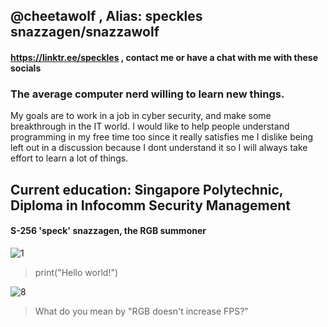 ## @cheetawolf , Alias: speckles snazzagen/snazzawolf
#### https://linktr.ee/speckles , contact me or have a chat with me with these socials

### The average computer nerd willing to learn new things. 
My goals are to work in a job in cyber security, and make some breakthrough in the IT world.
I would like to help people understand programming in my free time too since it really satisfies me
I dislike being left out in a discussion because I dont understand it so I will always take effort to learn a lot of things.

## Current education: Singapore Polytechnic, Diploma in Infocomm Security Management

#### S-256 'speck' snazzagen, the RGB summoner 
![1](https://user-images.githubusercontent.com/60218942/125155338-ac2bef00-e191-11eb-97e8-421b9aa28602.png)
> print("Hello world!")

![8](https://user-images.githubusercontent.com/60218942/125155585-99b2b500-e193-11eb-9410-d848ec4bc7f2.png)
> What do you mean by "RGB doesn't increase FPS?"

